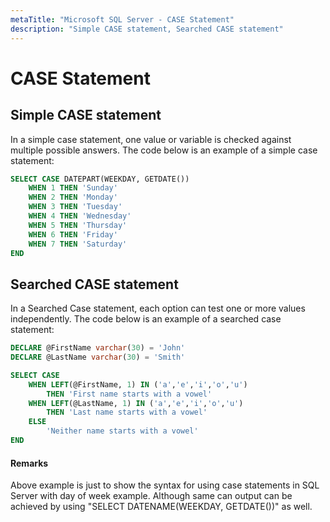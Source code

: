```yaml
---
metaTitle: "Microsoft SQL Server - CASE Statement"
description: "Simple CASE statement, Searched CASE statement"
---
```


# CASE Statement



## Simple CASE statement


In a simple case statement, one value or variable is checked against multiple possible answers. The code below is an example of a simple case statement:

```sql
SELECT CASE DATEPART(WEEKDAY, GETDATE())
    WHEN 1 THEN 'Sunday'
    WHEN 2 THEN 'Monday' 
    WHEN 3 THEN 'Tuesday' 
    WHEN 4 THEN 'Wednesday' 
    WHEN 5 THEN 'Thursday' 
    WHEN 6 THEN 'Friday' 
    WHEN 7 THEN 'Saturday' 
END

```



## Searched CASE statement


In a Searched Case statement, each option can test one or more values independently. The code below is an example of a searched case statement:

```sql
DECLARE @FirstName varchar(30) = 'John'
DECLARE @LastName varchar(30) = 'Smith'

SELECT CASE
    WHEN LEFT(@FirstName, 1) IN ('a','e','i','o','u')
        THEN 'First name starts with a vowel'
    WHEN LEFT(@LastName, 1) IN ('a','e','i','o','u')
        THEN 'Last name starts with a vowel'
    ELSE
        'Neither name starts with a vowel'
END

```



#### Remarks


Above example is just to show the syntax for using case statements in SQL Server with day of week example. Although same can output can be achieved by using "SELECT DATENAME(WEEKDAY, GETDATE())" as well.


